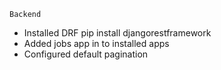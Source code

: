     Backend
   * Installed DRF pip install djangorestframework
   * Added jobs app in to installed apps
   * Configured default pagination
